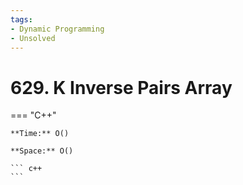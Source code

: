 ```yaml
---
tags:
- Dynamic Programming
- Unsolved
---
```



# 629. K Inverse Pairs Array

=== "C++"

    **Time:** O()

    **Space:** O()

    ``` c++
    ```
